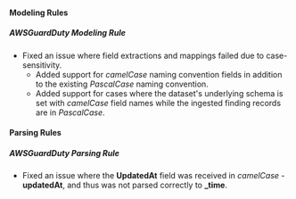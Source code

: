 
#### Modeling Rules

##### AWSGuardDuty Modeling Rule

- Fixed an issue where field extractions and mappings failed due to case-sensitivity.
  - Added support for *camelCase* naming convention fields in addition to the existing *PascalCase* naming convention.
  - Added support for cases where the dataset's underlying schema is set with *camelCase* field names while the ingested finding records are in *PascalCase*. 

#### Parsing Rules

##### AWSGuardDuty Parsing Rule

- Fixed an issue where the **UpdatedAt** field was received in *camelCase* - **updatedAt**, and thus was not parsed correctly to **_time**.

